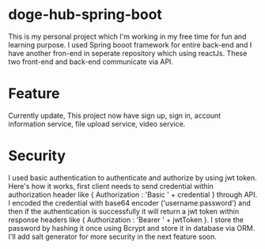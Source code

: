 # doge-hub-spring-boot
This is my personal project which I'm working in my free time for fun and learning purpose. I used Spring booot framework for entire back-end and I have another fron-end in seperate repository which using reactJs. These two front-end and back-end communicate via API.
# Feature
Currently update, This project now have sign up, sign in, account information service, file upload service, video service.
# Security
  I used basic authentication to authenticate and authorize by using jwt token. Here's how it works, first client needs to send credential within authorization header like { Authorization : 'Basic ' + credential } through API. I encoded the credential with base64 encoder ('username:password') and then if the authentication is successfully it will return a jwt token within response headers like { Authorization : 'Bearer ' + jwtToken }. I store the password by hashing it once using Bcrypt and store it in database via ORM. I'll add salt generator for more security in the next feature soon.
